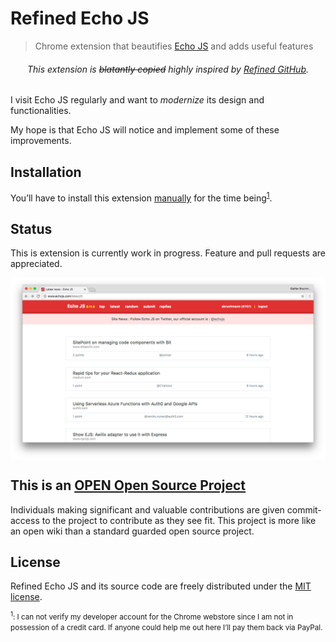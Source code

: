 Refined Echo JS
===============

> Chrome extension that beautifies [Echo JS](http://www.echojs.com) and adds useful features

<h6 align="center">
This extension is <del>blatantly copied</del> highly inspired by <a href="https://github.com/sindresorhus/refined-github">Refined GitHub</a>.
</h6>

I visit Echo JS regularly and want to _modernize_ its design and functionalities.

My hope is that Echo JS will notice and implement some of these improvements.

Installation
------------

You’ll have to install this extension [manually](https://superuser.com/questions/247651/how-does-one-install-an-extension-for-chrome-browser-from-the-local-file-system/247654#247654) for the time being<sup><a href="#store">1</a></sup>.

Status
------

This is extension is currently work in progress. Feature and pull requests are
appreciated.

<img alt="Screenshot of Refined Echo JS in action" align="center" src="screenshot.png" />

This is an [OPEN Open Source Project](http://openopensource.org/)
-----------------------------------------------------------------

Individuals making significant and valuable contributions are given
commit-access to the project to contribute as they see fit. This project
is more like an open wiki than a standard guarded open source project.

License
-------

Refined Echo JS and its source code are freely distributed under the [MIT license](LICENSE).

<small><a name="store"><sup>1</sup></a>: I can not verify my developer account for the Chrome webstore since I am not in possession of a credit card. If anyone could help me out here I’ll pay them back via PayPal.</small>
